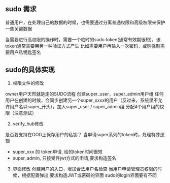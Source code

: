 ## sudo 需求
普通用户，在处理自己的数据的时候，也需要通过分离普通权限和高级权限来保护一些关键数据

当需要进行高权限的操作时，需要一个临时的sudo token(通常有效期很短)，该token通常需要用另一种验证方式产生
比如需要用户再输入一次密码，或则强制需要用户私钥匙签名

## sudo的具体实现

1. 权限文件的修改

owner用户天然就是走的SUDO流程
创建super_user，super_admin用户组
任何用户在创建的时候，会同步创建另一个super_xxxx的用户（反过来，系统里不允许用户名以super_开头），加入super_user / super_admin组
分配4个用户组的权限（注意测试）

2. verify_hub修改

是否要支持在OOD上保存用户的私钥？
当申请super系列的token时，处理特殊逻辑

- super_xxx 的 token申请, 给的token时间很短
- super_admin, 只接受件jwt方式的申请,要求构造签名

3. 界面修改
创建用户的入口，增加合法用户名检查
当用户申请管理员权限的时候，根据配置弹出 要求构造JWT或密码的界面
sudo的login界面要有不同

